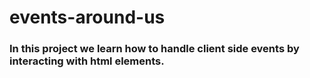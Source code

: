 # events-around-us

### In this project we learn how to handle client side events by interacting with html elements.